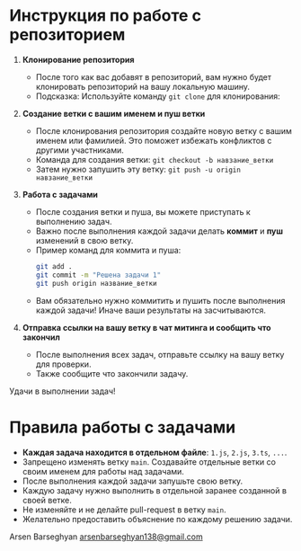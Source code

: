 # Инструкция по работе с репозиторием

1. **Клонирование репозитория**
   - После того как вас добавят в репозиторий, вам нужно будет клонировать репозиторий на вашу локальную машину.
   - Подсказка: Используйте команду ```git clone``` для клонирования:

2. **Создание ветки с вашим именем и пуш ветки**
   - После клонирования репозитория создайте новую ветку с вашим именем или фамилией. Это поможет избежать конфликтов с другими участниками.
   - Команда для создания ветки: ```git checkout -b навзание_ветки```
   - Затем нужно запушить эту ветку: ```git push -u origin навзание_ветки```

3. **Работа с задачами**
   - После создания ветки и пуша, вы можете приступать к выполнению задач.
   - Важно после выполнения каждой задачи делать **коммит** и **пуш** изменений в свою ветку.
   - Пример команд для коммита и пуша:
     ```bash
     git add .
     git commit -m "Решена задачи 1"
     git push origin название_ветки
     ```
   - Вам обязательно нужно коммитить и пушить после выполнения каждой задачи! Иначе ваши результаты на засчитываются.

4. **Отправка ссылки на вашу ветку в чат митинга и сообщить что закончил**
   - После выполнения всех задач, отправьте ссылку на вашу ветку для проверки.
   - Также сообщите что закончили задачу.

Удачи в выполнении задач!


# Правила работы с задачами

- **Каждая задача находится в отдельном файле**: `1.js`, `2.js`, `3.ts`, `...`.
- Запрещено изменять ветку `main`. Создавайте отдельные ветки со своим именем для работы над задачами.
- После выполнения каждой задачи запушьте свою ветку.
- Каждую задачу нужно выполнить в отдельной заранее созданной в своей ветке.
- Не изменяйте и не делайте pull-request в ветку `main`.
- Желательно предоставить объяснение по каждому решению задачи.

Arsen Barseghyan arsenbarseghyan138@gmail.com
